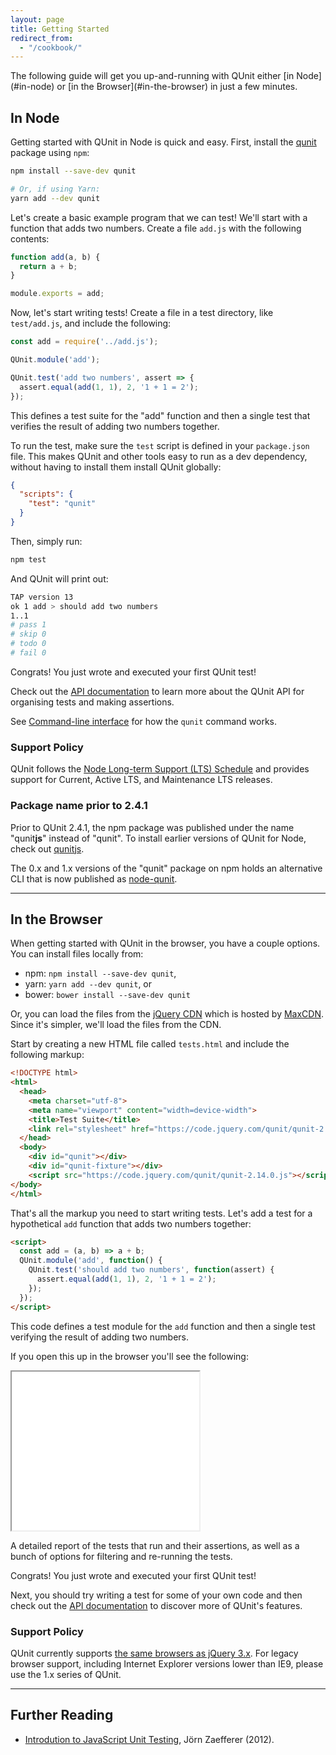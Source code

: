 ```yaml
---
layout: page
title: Getting Started
redirect_from:
  - "/cookbook/"
---
```


<p class="lead" markdown="1">The following guide will get you up-and-running with QUnit either [in Node](#in-node) or [in the Browser](#in-the-browser) in just a few minutes.</p>

## In Node

Getting started with QUnit in Node is quick and easy. First, install the [qunit](https://www.npmjs.com/package/qunit) package using `npm`:

```bash
npm install --save-dev qunit

# Or, if using Yarn:
yarn add --dev qunit
```

Let's create a basic example program that we can test! We'll start with a function that adds two numbers. Create a file `add.js` with the following contents:

```js
function add(a, b) {
  return a + b;
}

module.exports = add;
```

Now, let's start writing tests! Create a file in a test directory, like `test/add.js`, and include the following:

```js
const add = require('../add.js');

QUnit.module('add');

QUnit.test('add two numbers', assert => {
  assert.equal(add(1, 1), 2, '1 + 1 = 2');
});
```

This defines a test suite for the "add" function and then a single test that verifies the result of adding two numbers together.

To run the test, make sure the `test` script is defined in your `package.json` file. This makes QUnit and other tools easy to run as a dev dependency, without having to install them install QUnit globally:

```json
{
  "scripts": {
    "test": "qunit"
  }
}
```

Then, simply run:

```bash
npm test
```

And QUnit will print out:

```bash
TAP version 13
ok 1 add > should add two numbers
1..1
# pass 1
# skip 0
# todo 0
# fail 0
```

Congrats! You just wrote and executed your first QUnit test!

Check out the [API documentation](https://api.qunitjs.com) to learn more about the QUnit API for organising tests and making assertions.

See [Command-line interface](./cli.md) for how the `qunit` command works.

### Support Policy

QUnit follows the <a href="https://github.com/nodejs/LTS" target="_blank">Node Long-term Support (LTS) Schedule</a> and provides support for Current, Active LTS, and Maintenance LTS releases.

### Package name prior to 2.4.1

Prior to QUnit 2.4.1, the npm package was published under the name "qunit**js**" instead of "qunit". To install earlier versions of QUnit for Node, check out [qunitjs](https://www.npmjs.com/package/qunitjs).

The 0.x and 1.x versions of the "qunit" package on npm holds an alternative CLI that is now published as [node-qunit](https://github.com/qunitjs/node-qunit).

---

## In the Browser

When getting started with QUnit in the browser, you have a couple options. You can install files locally from:

* npm: `npm install --save-dev qunit`,
* yarn: `yarn add --dev qunit`, or
* bower: `bower install --save-dev qunit`

Or, you can load the files from the [jQuery CDN](https://code.jquery.com/qunit/) which is hosted by [MaxCDN](https://www.maxcdn.com/). Since it's simpler, we'll load the files from the CDN.

Start by creating a new HTML file called `tests.html` and include the following markup:

```html
<!DOCTYPE html>
<html>
  <head>
    <meta charset="utf-8">
    <meta name="viewport" content="width=device-width">
    <title>Test Suite</title>
    <link rel="stylesheet" href="https://code.jquery.com/qunit/qunit-2.14.0.css">
  </head>
  <body>
    <div id="qunit"></div>
    <div id="qunit-fixture"></div>
    <script src="https://code.jquery.com/qunit/qunit-2.14.0.js"></script>
</body>
</html>
```

That's all the markup you need to start writing tests. Let's add a test for a hypothetical `add` function that adds two numbers together:

```html
<script>
  const add = (a, b) => a + b;
  QUnit.module('add', function() {
    QUnit.test('should add two numbers', function(assert) {
      assert.equal(add(1, 1), 2, '1 + 1 = 2');
    });
  });
</script>
```

This code defines a test module for the `add` function and then a single test verifying the result of adding two numbers.

If you open this up in the browser you'll see the following:

<iframe loading="lazy" title="The test code running in the browser" src="/resources/example-index.html" style="height:254px;"></iframe>

A detailed report of the tests that run and their assertions, as well as a bunch of options for filtering and re-running the tests.

Congrats! You just wrote and executed your first QUnit test!

Next, you should try writing a test for some of your own code and then check out the [API documentation](https://api.qunitjs.com) to discover more of QUnit's features.

### Support Policy

QUnit currently supports <a href="https://jquery.com/browser-support/" target="_blank">the same browsers as jQuery 3.x</a>. For legacy browser support, including Internet Explorer versions lower than IE9, please use the 1.x series of QUnit.

---

## Further Reading

* [Introdution to JavaScript Unit Testing](https://coding.smashingmagazine.com/2012/06/introduction-to-javascript-unit-testing/), Jörn Zaefferer (2012).
